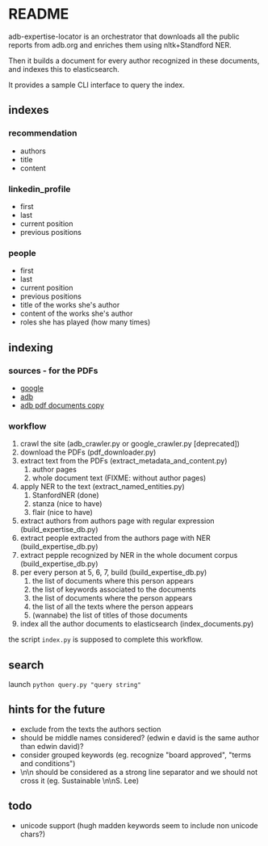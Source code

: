 # README

adb-expertise-locator is an orchestrator that downloads all the public reports from adb.org and enriches them using nltk+Standford NER.

Then it builds a document for every author recognized in these documents, and indexes this to elasticsearch.

It provides a sample CLI interface to query the index.

## indexes

### recommendation

- authors
- title
- content

### linkedin_profile

- first
- last
- current position
- previous positions

### people

- first
- last
- current position
- previous positions
- title of the works she's author
- content of the works she's author
- roles she has played (how many times)

## indexing

### sources - for the PDFs

- [google](https://github.com/MarioVilas/googlesearch)
- [adb](https://www.adb.org/projects/documents)
- [adb pdf documents copy](https://drive.google.com/drive/folders/1IL4YCK8-JqIf63KN4Wk7qb5nPCkDcyGD?usp=sharing)

### workflow

1. crawl the site (adb_crawler.py or google_crawler.py [deprecated])
2. download the PDFs (pdf_downloader.py)
3. extract text from the PDFs (extract_metadata_and_content.py)
   1. author pages
   2. whole document text (FIXME: without author pages)
4. apply NER to the text (extract_named_entities.py)
   1. StanfordNER (done)
   2. stanza (nice to have)
   3. flair (nice to have)
5. extract authors from authors page with regular expression (build_expertise_db.py)
6. extract people extracted from the authors page with NER (build_expertise_db.py)
7. extract pepple recognized by NER in the whole document corpus (build_expertise_db.py)
8. per every person at 5, 6, 7, build (build_expertise_db.py)
   1. the list of documents where this person appears
   2. the list of keywords associated to the documents
   3. the list of documents where the person appears
   4. the list of all the texts where the person appears
   5. (wannabe) the list of titles of those documents
9. index all the author documents to elasticsearch (index_documents.py)

the script `index.py` is supposed to complete this workflow.

## search

launch `python query.py "query string"`

## hints for the future

- exclude from the texts the authors section
- should be middle names considered? (edwin e david is the same author than edwin david)?
- consider grouped keywords (eg. recognize "board approved", "terms and conditions")
- \n\n should be considered as a strong line separator and we should not cross it (eg. Sustainable \n\nS. Lee)

## todo

- unicode support (hugh madden keywords seem to include non unicode chars?)
